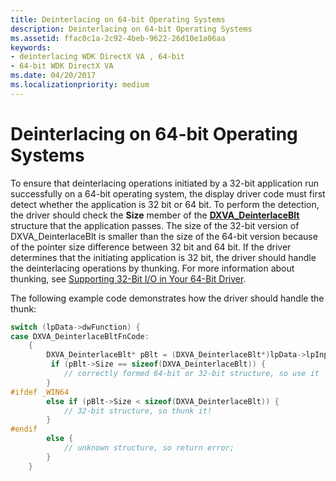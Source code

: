 ```yaml
---
title: Deinterlacing on 64-bit Operating Systems
description: Deinterlacing on 64-bit Operating Systems
ms.assetid: ffac0c1a-2c92-4beb-9622-26d10e1a06aa
keywords:
- deinterlacing WDK DirectX VA , 64-bit
- 64-bit WDK DirectX VA
ms.date: 04/20/2017
ms.localizationpriority: medium
---
```


# Deinterlacing on 64-bit Operating Systems


To ensure that deinterlacing operations initiated by a 32-bit application run successfully on a 64-bit operating system, the display driver code must first detect whether the application is 32 bit or 64 bit. To perform the detection, the driver should check the **Size** member of the [**DXVA\_DeinterlaceBlt**](https://msdn.microsoft.com/library/windows/hardware/ff563912) structure that the application passes. The size of the 32-bit version of DXVA\_DeinterlaceBlt is smaller than the size of the 64-bit version because of the pointer size difference between 32 bit and 64 bit. If the driver determines that the initiating application is 32 bit, the driver should handle the deinterlacing operations by thunking. For more information about thunking, see [Supporting 32-Bit I/O in Your 64-Bit Driver](https://msdn.microsoft.com/library/windows/hardware/ff563897).

The following example code demonstrates how the driver should handle the thunk:

```cpp
switch (lpData->dwFunction) {
case DXVA_DeinterlaceBltFnCode:
    {   
        DXVA_DeinterlaceBlt* pBlt = (DXVA_DeinterlaceBlt*)lpData->lpInputData; 
         if (pBlt->Size == sizeof(DXVA_DeinterlaceBlt)) {
            // correctly formed 64-bit or 32-bit structure, so use it
        }
#ifdef _WIN64
        else if (pBlt->Size < sizeof(DXVA_DeinterlaceBlt)) {
            // 32-bit structure, so thunk it!
        }
#endif
        else {
            // unknown structure, so return error;
        }
    }
```

 

 





